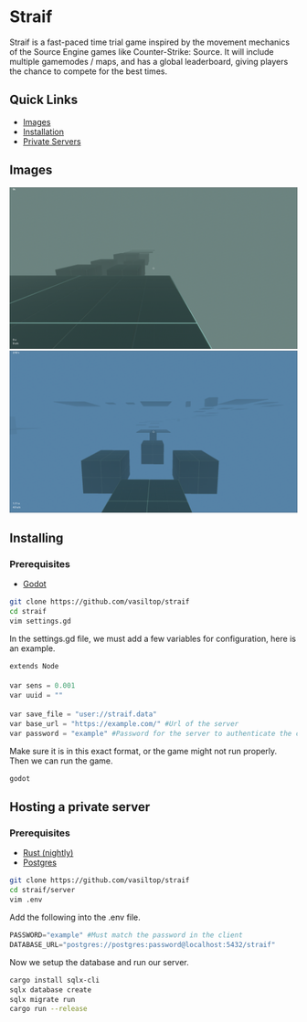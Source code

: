 # Straif

Straif is a fast-paced time trial game inspired by the movement mechanics of the Source Engine games like Counter-Strike: Source. It will include multiple gamemodes / maps, and has a global leaderboard, giving players the chance to compete for the best times.

## Quick Links
- [Images](#Images)
- [Installation](#installing)
- [Private Servers](#hosting-a-private-server)

## Images

![image 1](./images/game1.png)
![image 2](./images/game3.png)
## Installing
### Prerequisites

- [Godot](https://godotengine.org/)

```bash
git clone https://github.com/vasiltop/straif
cd straif
vim settings.gd
```

In the settings.gd file, we must add a few variables for configuration, here is an example.

```python
extends Node

var sens = 0.001
var uuid = ""

var save_file = "user://straif.data"
var base_url = "https://example.com/" #Url of the server
var password = "example" #Password for the server to authenticate the client
```

Make sure it is in this exact format, or the game might not run properly.
Then we can run the game.

```bash
godot
```

## Hosting a private server

### Prerequisites

- [Rust (nightly)](https://www.rust-lang.org/)
- [Postgres](https://www.postgresql.org/)

```bash
git clone https://github.com/vasiltop/straif
cd straif/server
vim .env
```

Add the following into the .env file.

```python
PASSWORD="example" #Must match the password in the client
DATABASE_URL="postgres://postgres:password@localhost:5432/straif"
```

Now we setup the database and run our server.

```bash
cargo install sqlx-cli
sqlx database create
sqlx migrate run
cargo run --release
```
